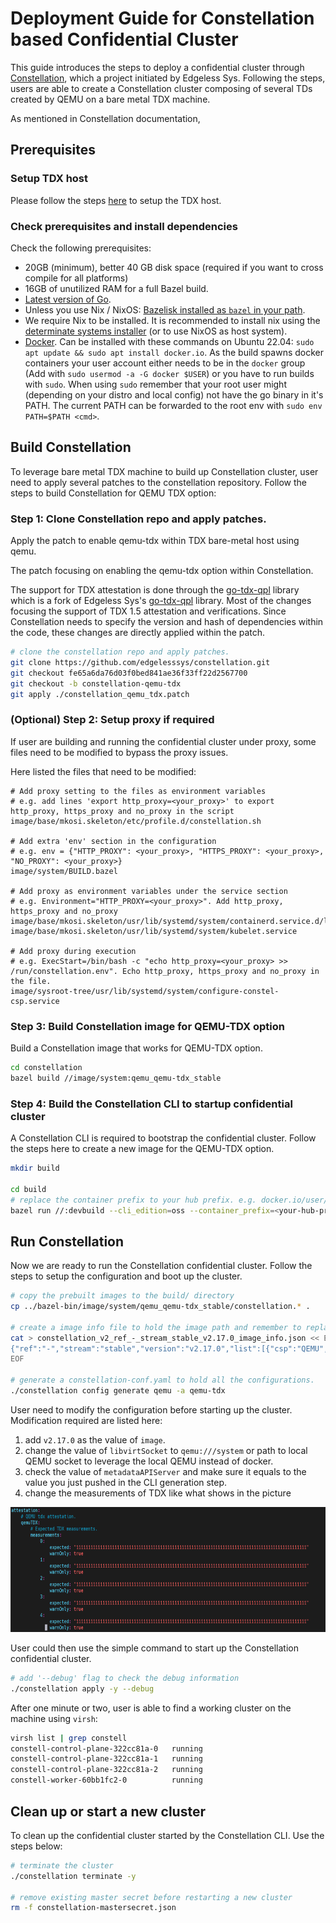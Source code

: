# Deployment Guide for Constellation based Confidential Cluster

This guide introduces the steps to deploy a confidential cluster through [Constellation](https://github.com/edgelesssys/constellation), which a project initiated by Edgeless Sys. Following the steps, users are able to create a Constellation cluster composing of several TDs created by QEMU on a bare metal TDX machine.

As mentioned in Constellation documentation, 

## Prerequisites

### Setup TDX host

Please follow the steps [here](https://github.com/canonical/tdx?tab=readme-ov-file#4-setup-tdx-host) to setup the TDX host.

### Check prerequisites and install dependencies

Check the following prerequisites:

* 20GB (minimum), better 40 GB disk space (required if you want to cross compile for all platforms)
* 16GB of unutilized RAM for a full Bazel build.
* [Latest version of Go](https://go.dev/doc/install).
* Unless you use Nix / NixOS: [Bazelisk installed as `bazel` in your path](https://github.com/bazelbuild/bazelisk/releases).
* We require Nix to be installed. It is recommended to install nix using the [determinate systems installer](https://github.com/DeterminateSystems/nix-installer) (or to use NixOS as host system).
* [Docker](https://docs.docker.com/engine/install/). Can be installed with these commands on Ubuntu 22.04: `sudo apt update && sudo apt install docker.io`. As the build spawns docker containers your user account either needs to be in the `docker` group (Add with `sudo usermod -a -G docker $USER`) or you have to run builds with `sudo`. When using `sudo` remember that your root user might (depending on your distro and local config) not have the go binary in it's PATH. The current PATH can be forwarded to the root env with `sudo env PATH=$PATH <cmd>`.


## Build Constellation

To leverage bare metal TDX machine to build up Constellation cluster, user need to apply several patches to the constellation repository. Follow the steps to build Constellation for QEMU TDX option:

### Step 1: Clone Constellation repo and apply patches.

Apply the patch to enable qemu-tdx within TDX bare-metal host using qemu.

The patch focusing on enabling the qemu-tdx option within Constellation.

The support for TDX attestation is done through the [go-tdx-qpl](https://github.com/Ruoyu-y/go-tdx-qpl) library which is a fork of Edgeless Sys's [go-tdx-qpl](https://github.com/edgelesssys/go-tdx-qpl) library. Most of the changes focusing the support of TDX 1.5 attestation and verifications. Since Constellation needs to specify the version and hash of dependencies within the code, these changes are directly applied within the patch.

```bash
# clone the constellation repo and apply patches.
git clone https://github.com/edgelesssys/constellation.git
git checkout fe65a6da76d03f0bed841ae36f33ff22d2567700
git checkout -b constellation-qemu-tdx
git apply ./constellation_qemu_tdx.patch
```

### (Optional) Step 2: Setup proxy if required
If user are building and running the confidential cluster under proxy, some files need to be modified to bypass the proxy issues.

Here listed the files that need to be modified:
```
# Add proxy setting to the files as environment variables
# e.g. add lines 'export http_proxy=<your_proxy>' to export http_proxy, https_proxy and no_proxy in the script
image/base/mkosi.skeleton/etc/profile.d/constellation.sh

# Add extra 'env' section in the configuration
# e.g. env = {"HTTP_PROXY": <your_proxy>, "HTTPS_PROXY": <your_proxy>, "NO_PROXY": <your_proxy>}
image/system/BUILD.bazel

# Add proxy as environment variables under the service section
# e.g. Environment="HTTP_PROXY=<your_proxy>". Add http_proxy, https_proxy and no_proxy
image/base/mkosi.skeleton/usr/lib/systemd/system/containerd.service.d/local.conf
image/base/mkosi.skeleton/usr/lib/systemd/system/kubelet.service

# Add proxy during execution
# e.g. ExecStart=/bin/bash -c "echo http_proxy=<your_proxy> >> /run/constellation.env". Echo http_proxy, https_proxy and no_proxy in the file.
image/sysroot-tree/usr/lib/systemd/system/configure-constel-csp.service
```

### Step 3: Build Constellation image for QEMU-TDX option
Build a Constellation image that works for QEMU-TDX option.

```bash
cd constellation
bazel build //image/system:qemu_qemu-tdx_stable
```

### Step 4: Build the Constellation CLI to startup confidential cluster

A Constellation CLI is required to bootstrap the confidential cluster. Follow the steps here to create a new image for the QEMU-TDX option.
```bash
mkdir build

cd build
# replace the container prefix to your hub prefix. e.g. docker.io/user/
bazel run //:devbuild --cli_edition=oss --container_prefix=<your-hub-prefix>/constellation
```

## Run Constellation

Now we are ready to run the Constellation confidential cluster. Follow the steps to setup the configuration and boot up the cluster.

```bash
# copy the prebuilt images to the build/ directory
cp ../bazel-bin/image/system/qemu_qemu-tdx_stable/constellation.* .

# create a image info file to hold the image path and remember to replace the username and path in the input.
cat > constellation_v2_ref_-_stream_stable_v2.17.0_image_info.json << EOF
{"ref":"-","stream":"stable","version":"v2.17.0","list":[{"csp":"QEMU","attestationVariant":"qemu-tdx","reference":"file:///home/<username>/<path>/constellation/build/constellation.raw"}]}
EOF

# generate a constellation-conf.yaml to hold all the configurations.
./constellation config generate qemu -a qemu-tdx
```

User need to modify the configuration before starting up the cluster. Modification required are listed here:

1. add `v2.17.0` as the value of `image`.
2. change the value of `libvirtSocket` to `qemu:///system` or path to local QEMU socket to leverage the local QEMU instead of docker.
3. check the value of `metadataAPIServer` and make sure it equals to the value you just pushed in the CLI generation step.
4. change the measurements of TDX like what shows in the picture

<img src="../../docs/constellation_config_setting.png" alt="measurement setting in constellation-conf.yaml" width="700" height="200">

User could then use the simple command to start up the Constellation confidential cluster.
```bash
# add '--debug' flag to check the debug information
./constellation apply -y --debug
```

After one minute or two, user is able to find a working cluster on the machine using `virsh`:
```bash
virsh list | grep constell
constell-control-plane-322cc81a-0   running
constell-control-plane-322cc81a-1   running
constell-control-plane-322cc81a-2   running
constell-worker-60bb1fc2-0          running
```

## Clean up or start a new cluster
To clean up the confidential cluster started by the Constellation CLI. Use the steps below:
```bash
# terminate the cluster
./constellation terminate -y

# remove existing master secret before restarting a new cluster
rm -f constellation-mastersecret.json
```


